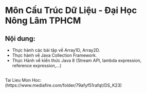 # Môn Cấu Trúc Dữ Liệu - Đại Học Nông Lâm TPHCM
## Nội dung:
- Thực hành các bài tập về Array1D, Array2D.
- Thực hành về Java Collection Framework.
- Thực Hành về kiến thức Java 8 (Stream API, lambda expression, reference expression,...)

</br>
 Tai Lieu Mon Hoc: (https://www.mediafire.com/folder/79afyf51rafqt/DS_K23)

 
